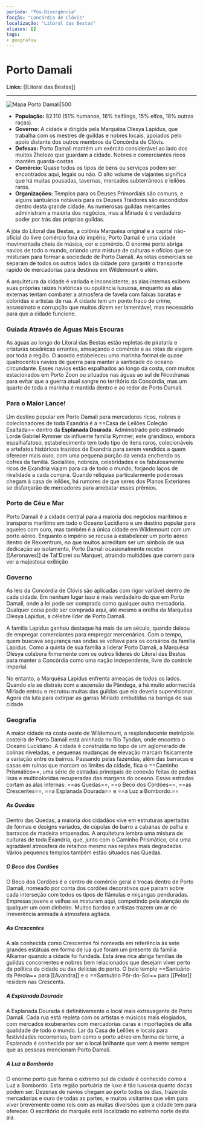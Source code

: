 ```yaml
---
período: "Pós-Divergência"
facção: "Concórdia de Clóvis"
localização: "Litoral das Bestas"
aliases: []
tags:
- geografia
---
```


# **Porto Damali**

**Links:** [[Litoral das Bestas]]

---
![Mapa Porto Damali|500](https://github.com/Iago31/Exandria-Players/blob/master/assets/Mapa%20Porto%20Damali.png?raw=true)

- **População:** 82.110 (51% humanos, 16% halflings, 15% elfos, 18% outras raças).
- **Governo:** A cidade é dirigida pela Marquêsa Olesya Lapidus, que trabalha com os mestres de guildas e nobres locais, apoiados pelo apoio distante dos outros membros da Concórdia de Clóvis.
- **Defesas:** Porto Damali mantém um exército considerável ao lado dos muitos Zhelezo que guardam a cidade. Nobres e comerciantes ricos mantêm guarda-costas.
- **Comércio:** Quase todos os tipos de bens ou serviços podem ser encontrados aqui, legais ou não. O alto volume de viajantes significa que há muitas pousadas, tavernas, mercados subterrâneos e leilões raros.
- **Organizações:** Templos para os Deuses Primordiais são comuns, e alguns santuários notáveis para os Deuses Traidores são escondidos dentro desta grande cidade. As numerosas guildas mercantes administram a maioria dos negócios, mas a Míriade é o verdadeiro poder por trás das próprias guildas.

A jóia do Litoral das Bestas, a colônia Marquêsa original e a capital não-oficial do livre comércio fora do império, Porto Damali é uma cidade movimentada cheia de música, cor e comércio. O enorme porto abriga navios de todo o mundo, criando uma mistura de culturas e ofícios que se misturam para formar a sociedade de Porto Damali. As rotas comerciais se separam de todos os outros lados da cidade para garantir o transporte rápido de mercadorias para destinos em Wildemount e além.

A arquitetura da cidade é variada e inconsistente; as alas internas exibem suas próprias raízes históricas ou opulência luxuosa, enquanto as alas externas tentam combater a atmosfera de favela com faixas baratas e coloridas e artistas de rua. A cidade tem um ponto fraco de crime, assassinato e corrupção que muitos dizem ser lamentável, mas necessário para que a cidade funcione.

### **Guiada Através de Águas Mais Escuras**
As águas ao longo do Litoral das Bestas estão repletas de pirataria e criaturas oceânicas errantes, ameaçando o comércio e as rotas de viagem por toda a região. O acordo estabeleceu uma marinha formal de quase quatrocentos navios de guerra para manter a santidade do oceano circundante. Esses navios estão espalhados ao longo da costa, com muitos estacionados em Porto Zoon ou situados nas águas ao sul de Nicodranas para evitar que a guerra atual sangre no território da Concórdia, mas um quarto de toda a marinha é mantida dentro e ao redor de Porto Damali.

### **Para o Maior Lance!**
Um destino popular em Porto Damali para mercadores ricos, nobres e colecionadores de toda Exandria é a ==Casa de Leilões Coleção Exaltada== dentro da **Esplanada Dourada**. Administrado pelo estimado Lorde Gabriel Rymmer da influente família Rymmer, este grandioso, embora espalhafatoso, estabelecimento tem todo tipo de itens raros, colecionáveis e artefatos históricos trazidos de Exandria para serem vendidos a quem oferecer mais ouro, com uma pequena porção da venda enchendo os cofres da família. Socialites, nobreza, celebridades e os fabulosamente ricos de Exandria viajam para cá de todo o mundo, forjando laços de rivalidade a cada compra. Quando relíquias particularmente poderosas chegam à casa de leilões, há rumores de que seres dos Planos Exteriores se disfarçarão de mercadores para arrebatar esses prêmios.

### **Porto de Céu e Mar**
Porto Damali é a cidade central para a maioria dos negócios marítimos e transporte marítimo em todo o Oceano Lucidiano e um destino popular para aqueles com ouro, mas também é a única cidade em Wildemount com um porto aéreo. Enquanto o império se recusa a estabelecer um porto aéreo dentro de Rexxentrum, no que muitos acreditam ser um símbolo de sua dedicação ao isolamento, Porto Damali ocasionalmente recebe [[Aeronaves]] de Tal'Dorei ou Marquet, atraindo multidões que correm para ver a majestosa exibição

### **Governo**
As leis da Concórdia de Clóvis são aplicadas com rigor variável dentro de cada cidade. Em nenhum lugar isso é mais verdadeiro do que em Porto Damali, onde a lei pode ser comprada como qualquer outra mercadoria. Qualquer coisa pode ser comprada aqui, até mesmo a orelha da Marquêsa Olesya Lapidus, a célebre líder de Porto Damali.

A família Lapidus ganhou destaque há mais de um século, quando deixou de empregar comerciantes para empregar mercenários. Com o tempo, quem buscava segurança nas ondas se voltava para os corsários da família Lapidus. Como a quinta de sua família a liderar Porto Damali, a Marquêsa Olesya colabora firmemente com os outros líderes do Litoral das Bestas para manter a Concórdia como uma nação independente, livre do controle imperial.

No entanto, a Marquêsa Lapidus enfrenta ameaças de todos os lados. Quando ela se distraiu com a ascensão da Pândega, a há muito adormecida Míriade entrou e recrutou muitas das guildas que ela deveria supervisionar. Agora ela luta para extirpar as garras Míriade embutidas na barriga de sua cidade.

### **Geografia**
A maior cidade na costa oeste de Wildemount, a resplandecente metrópole costeira de Porto Damali está aninhada no Rio Tyodan, onde encontra o Oceano Lucidiano. A cidade é construída no topo de um aglomerado de colinas niveladas, e pequenas mudanças de elevação marcam fisicamente a variação entre os bairros. Passando pelas fazendas, além das barracas e casas em ruínas que marcam os limites da cidade, fica o ==Caminho Prismático==, uma série de estradas principais de conexão feitas de pedras lisas e multicoloridas recuperadas das margens do oceano. Essas estradas cortam as alas internas: ==as Quedas==, ==o Beco dos Cordões==, ==as Crescentes==, ==a Esplanada Dourada== e ==a Luz a Bombordo.==

##### **As Quedas** 
Dentro das Quedas, a maioria dos cidadãos vive em estruturas apertadas de formas e designs variados, de cúpulas de barro a cabanas de palha e barracos de madeira empenados. A arquitetura lembra uma mistura de culturas de toda Exandria, que, junto com o Caminho Prismático, cria uma agradável atmosfera de retalhos mesmo nas regiões mais degradadas. Vários pequenos templos também estão situados nas Quedas.

##### **O Beco dos Cordões**
O Beco dos Cordões é o centro de comércio geral e trocas dentro de Porto Damali, nomeado por conta dos cordões decorativos que pairam sobre cada interseção com todos os tipos de flâmulas e miçangas penduradas. Empresas jovens e velhas se misturam aqui, competindo pela atenção de qualquer um com dinheiro. Muitos bardos e artistas trazem um ar de irreverência animada à atmosfera agitada.

##### **As Crescentes**
A ala conhecida como Crescentes foi nomeada em referência às sete grandes estátuas em forma de lua que foram um presente da família Alkamar quando a cidade foi fundada. Esta área rica abriga famílias de guildas concorrentes e nobres bem relacionados que desejam viver perto da política da cidade ou das delícias do porto. O belo templo ==Santuário da Pérola== para [[Avandra]] e o ==Santuário Pôr-do-Sol== para [[Pelor]] residem nas Crescents.

##### **A Esplanada Dourada** 
A Esplanada Dourada é definitivamente o local mais extravagante de Porto Damali. Cada rua está repleta com os artistas e músicos mais elogiados, com mercados exuberantes com mercadorias caras e importações de alta qualidade de todo o mundo. Lar da Casa de Leilões e locais para festividades recorrentes, bem como o porto aéreo em forma de torre, a Esplanada é conhecida por ser o local brilhante que vem à mente sempre que as pessoas mencionam Porto Damali.

##### **A Luz a Bombordo**
O enorme porto que forma o extremo sul da cidade é conhecido como a Luz a Bombordo. Esta região portuária de luxo é tão luxuosa quanto docas podem ser. Dezenas de navios chegam ao porto todos os dias, trazendo mercadorias e ouro de todas as partes, e muitos visitantes que vêm para viver brevemente como reis com as muitas diversões que a cidade tem para oferecer. O escritório do marquês está localizado no extremo norte desta ala.
